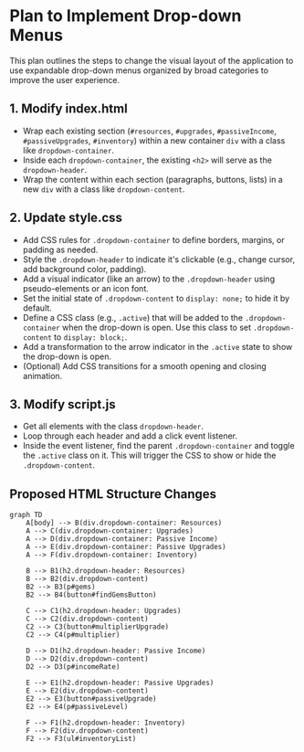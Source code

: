 # Plan to Implement Drop-down Menus

This plan outlines the steps to change the visual layout of the application to use expandable drop-down menus organized by broad categories to improve the user experience.

## 1. Modify index.html

* Wrap each existing section (`#resources`, `#upgrades`, `#passiveIncome`, `#passiveUpgrades`, `#inventory`) within a new container `div` with a class like `dropdown-container`.
* Inside each `dropdown-container`, the existing `<h2>` will serve as the `dropdown-header`.
* Wrap the content within each section (paragraphs, buttons, lists) in a new `div` with a class like `dropdown-content`.

## 2. Update style.css

* Add CSS rules for `.dropdown-container` to define borders, margins, or padding as needed.
* Style the `.dropdown-header` to indicate it's clickable (e.g., change cursor, add background color, padding).
* Add a visual indicator (like an arrow) to the `.dropdown-header` using pseudo-elements or an icon font.
* Set the initial state of `.dropdown-content` to `display: none;` to hide it by default.
* Define a CSS class (e.g., `.active`) that will be added to the `.dropdown-container` when the drop-down is open. Use this class to set `.dropdown-content` to `display: block;`.
* Add a transformation to the arrow indicator in the `.active` state to show the drop-down is open.
* (Optional) Add CSS transitions for a smooth opening and closing animation.

## 3. Modify script.js

* Get all elements with the class `dropdown-header`.
* Loop through each header and add a click event listener.
* Inside the event listener, find the parent `.dropdown-container` and toggle the `.active` class on it. This will trigger the CSS to show or hide the `.dropdown-content`.

## Proposed HTML Structure Changes

```mermaid
graph TD
    A[body] --> B(div.dropdown-container: Resources)
    A --> C(div.dropdown-container: Upgrades)
    A --> D(div.dropdown-container: Passive Income)
    A --> E(div.dropdown-container: Passive Upgrades)
    A --> F(div.dropdown-container: Inventory)

    B --> B1(h2.dropdown-header: Resources)
    B --> B2(div.dropdown-content)
    B2 --> B3(p#gems)
    B2 --> B4(button#findGemsButton)

    C --> C1(h2.dropdown-header: Upgrades)
    C --> C2(div.dropdown-content)
    C2 --> C3(button#multiplierUpgrade)
    C2 --> C4(p#multiplier)

    D --> D1(h2.dropdown-header: Passive Income)
    D --> D2(div.dropdown-content)
    D2 --> D3(p#incomeRate)

    E --> E1(h2.dropdown-header: Passive Upgrades)
    E --> E2(div.dropdown-content)
    E2 --> E3(button#passiveUpgrade)
    E2 --> E4(p#passiveLevel)

    F --> F1(h2.dropdown-header: Inventory)
    F --> F2(div.dropdown-content)
    F2 --> F3(ul#inventoryList)
